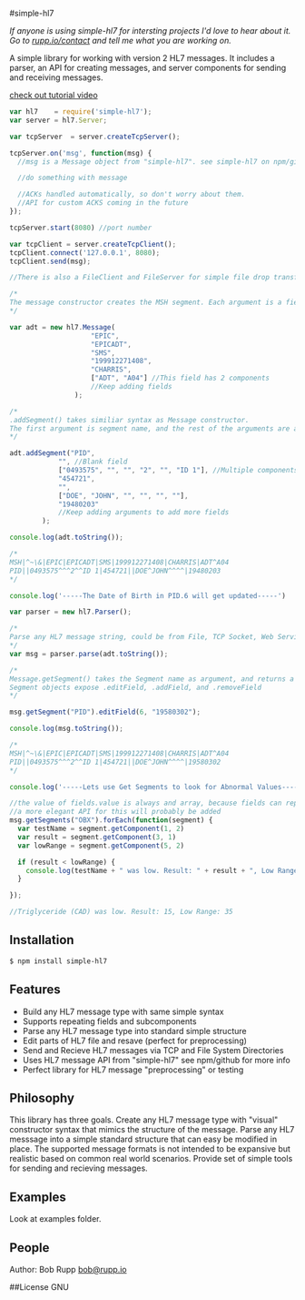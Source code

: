 #simple-hl7

*If anyone is using simple-hl7 for intersting projects I'd love to hear about it. Go to [rupp.io/contact](http://rupp.io/contact) and tell me what you are working on.*

A simple library for working with version 2 HL7 messages. It includes a parser, an API for creating messages, and server components for sending and receiving messages.

[check out tutorial video](https://www.youtube.com/watch?v=PyX7RHjpcg4)

```js
var hl7    = require('simple-hl7');
var server = hl7.Server;

var tcpServer  = server.createTcpServer();

tcpServer.on('msg', function(msg) {
  //msg is a Message object from "simple-hl7". see simple-hl7 on npm/github for API

  //do something with message

  //ACKs handled automatically, so don't worry about them.
  //API for custom ACKS coming in the future
});

tcpServer.start(8080) //port number

var tcpClient = server.createTcpClient();
tcpClient.connect('127.0.0.1', 8080);
tcpClient.send(msg);

//There is also a FileClient and FileServer for simple file drop transfers

/*
The message constructor creates the MSH segment. Each argument is a field.
*/

var adt = new hl7.Message(
                    "EPIC",
                    "EPICADT",
                    "SMS",
                    "199912271408",
                    "CHARRIS",
                    ["ADT", "A04"] //This field has 2 components
                    //Keep adding fields
                );

/*
.addSegment() takes similiar syntax as Message constructor.
The first argument is segment name, and the rest of the arguments are added as fields.
*/

adt.addSegment("PID",
            "", //Blank field
            ["0493575", "", "", "2", "", "ID 1"], //Multiple components
            "454721",
            "",
            ["DOE", "JOHN", "", "", "", ""],
            "19480203"
            //Keep adding arguments to add more fields
        );

console.log(adt.toString());

/*
MSH|^~\&|EPIC|EPICADT|SMS|199912271408|CHARRIS|ADT^A04
PID||0493575^^^2^^ID 1|454721||DOE^JOHN^^^^|19480203
*/

console.log('-----The Date of Birth in PID.6 will get updated-----')

var parser = new hl7.Parser();

/*
Parse any HL7 message string, could be from File, TCP Socket, Web Service.
*/
var msg = parser.parse(adt.toString());

/*
Message.getSegment() takes the Segment name as argument, and returns a Segment object.
Segment objects expose .editField, .addField, and .removeField
*/

msg.getSegment("PID").editField(6, "19580302");

console.log(msg.toString());

/*
MSH|^~\&|EPIC|EPICADT|SMS|199912271408|CHARRIS|ADT^A04
PID||0493575^^^2^^ID 1|454721||DOE^JOHN^^^^|19580302
*/

console.log('-----Lets use Get Segments to look for Abnormal Values----')

//the value of fields.value is always and array, because fields can repeat.
//a more elegant API for this will probably be added
msg.getSegments("OBX").forEach(function(segment) {
  var testName = segment.getComponent(1, 2)
  var result = segment.getComponent(3, 1)
  var lowRange = segment.getComponent(5, 2)

  if (result < lowRange) {
    console.log(testName + " was low. Result: " + result + ", Low Range: " + lowRange);
  }

});

//Triglyceride (CAD) was low. Result: 15, Low Range: 35


```

## Installation

```bash
$ npm install simple-hl7
```

## Features

  * Build any HL7 message type with same simple syntax
  * Supports repeating fields and subcomponents
  * Parse any HL7 message type into standard simple structure
  * Edit parts of HL7 file and resave (perfect for preprocessing)
  * Send and Recieve HL7 messages via TCP and File System Directories
  * Uses HL7 message API from "simple-hl7" see npm/github for more info
  * Perfect library for HL7 message "preprocessing" or testing

## Philosophy
This library has three goals. Create any HL7 message type with "visual" constructor syntax that mimics the structure of the message. Parse any HL7 messsage into a simple standard structure that can easy be modified in place. The supported message formats is not intended to be expansive but realistic based on common real world scenarios. Provide set of simple tools for sending and recieving messages.

## Examples
Look at examples folder.

## People
Author: Bob Rupp bob@rupp.io

##License
GNU
